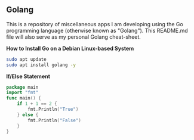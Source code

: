 ## Golang
This is a repository of miscellaneous apps I am developing using the Go programming language (otherwise known as "Golang"). This README.md file will also serve as my personal Golang cheat-sheet. 

**How to Install Go on a Debian Linux-based System**
```bash
sudo apt update
sudo apt install golang -y
```

**If/Else Statement**
```go
package main
import "fmt"
func main() {
    if 1 + 1 == 2 {
        fmt.Println("True")
    } else {
        fmt.Println("False")
    }
}
```
